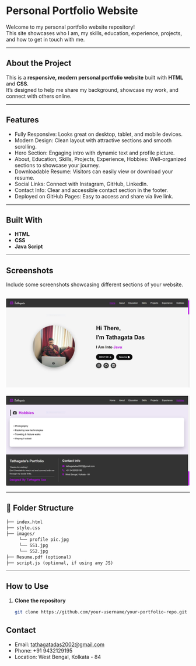 #  Personal Portfolio Website

Welcome to my personal portfolio website repository!  
This site showcases who I am, my skills, education, experience, projects, and how to get in touch with me.

---

##  About the Project

This is a **responsive, modern personal portfolio website** built with **HTML** and **CSS**.  
It’s designed to help me share my background, showcase my work, and connect with others online.

---

##  Features

- Fully Responsive: Looks great on desktop, tablet, and mobile devices.
- Modern Design: Clean layout with attractive sections and smooth scrolling.
- Hero Section: Engaging intro with dynamic text and profile picture.
- About, Education, Skills, Projects, Experience, Hobbies: Well-organized sections to showcase your journey.
- Downloadable Resume: Visitors can easily view or download your resume.
- Social Links: Connect with Instagram, GitHub, LinkedIn.
- Contact Info: Clear and accessible contact section in the footer.
- Deployed on GitHub Pages: Easy to access and share via live link.

---

## Built With

- **HTML**
- **CSS**
- **Java Script**

---

## Screenshots

Include some screenshots showcasing different sections of your website.

![Homepage](images/SS1.JPG)
---
![Bottompage](images/SS2.JPG)

---

## 📂 Folder Structure

```
├── index.html
├── style.css
├── images/
     └── profile pic.jpg
     └── SS1.jpg
     └── SS2.jpg
├── Resume.pdf (optional)
├── script.js (optional, if using any JS)
```
    
---

## How to Use

1. **Clone the repository**
   ```bash
   git clone https://github.com/your-username/your-portfolio-repo.git

## Contact

- Email: tathagatadas2002@gmail.com
- Phone: +91 9432129195
- Location: West Bengal, Kolkata - 84

